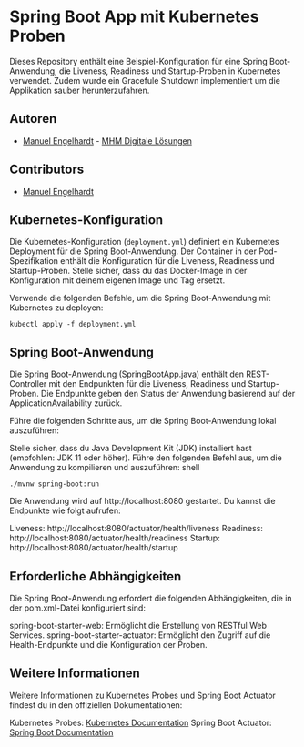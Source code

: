 # Spring Boot App mit Kubernetes Proben

Dieses Repository enthält eine Beispiel-Konfiguration für eine Spring Boot-Anwendung, die Liveness, Readiness und Startup-Proben in Kubernetes verwendet.
Zudem wurde ein Gracefule Shutdown implementiert um die Applikation sauber herunterzufahren.

## Autoren

- [Manuel Engelhardt](https://github.com/muellermh) - [MHM Digitale Lösungen](https://itdevops.de)

## Contributors

- [Manuel Engelhardt](https://github.com/muellermh)

## Kubernetes-Konfiguration

Die Kubernetes-Konfiguration (`deployment.yml`) definiert ein Kubernetes Deployment für die Spring Boot-Anwendung. Der Container in der Pod-Spezifikation enthält die Konfiguration für die Liveness, Readiness und Startup-Proben. Stelle sicher, dass du das Docker-Image in der Konfiguration mit deinem eigenen Image und Tag ersetzt.

Verwende die folgenden Befehle, um die Spring Boot-Anwendung mit Kubernetes zu deployen:

```shell
kubectl apply -f deployment.yml
```

## Spring Boot-Anwendung
Die Spring Boot-Anwendung (SpringBootApp.java) enthält den REST-Controller mit den Endpunkten für die Liveness, Readiness und Startup-Proben. Die Endpunkte geben den Status der Anwendung basierend auf der ApplicationAvailability zurück.

Führe die folgenden Schritte aus, um die Spring Boot-Anwendung lokal auszuführen:

Stelle sicher, dass du Java Development Kit (JDK) installiert hast (empfohlen: JDK 11 oder höher).
Führe den folgenden Befehl aus, um die Anwendung zu kompilieren und auszuführen:
shell
```shell
./mvnw spring-boot:run
```

Die Anwendung wird auf http://localhost:8080 gestartet. Du kannst die Endpunkte wie folgt aufrufen:

Liveness: http://localhost:8080/actuator/health/liveness
Readiness: http://localhost:8080/actuator/health/readiness
Startup: http://localhost:8080/actuator/health/startup

## Erforderliche Abhängigkeiten
Die Spring Boot-Anwendung erfordert die folgenden Abhängigkeiten, die in der pom.xml-Datei konfiguriert sind:

spring-boot-starter-web: Ermöglicht die Erstellung von RESTful Web Services.
spring-boot-starter-actuator: Ermöglicht den Zugriff auf die Health-Endpunkte und die Konfiguration der Proben.

## Weitere Informationen
Weitere Informationen zu Kubernetes Probes und Spring Boot Actuator findest du in den offiziellen Dokumentationen:

Kubernetes Probes: [Kubernetes Documentation](https://kubernetes.io/docs/tasks/configure-pod-container/configure-liveness-readiness-startup-probes/)
Spring Boot Actuator: [Spring Boot Documentation](https://docs.spring.io/spring-boot/docs/current/reference/html/actuator.html)